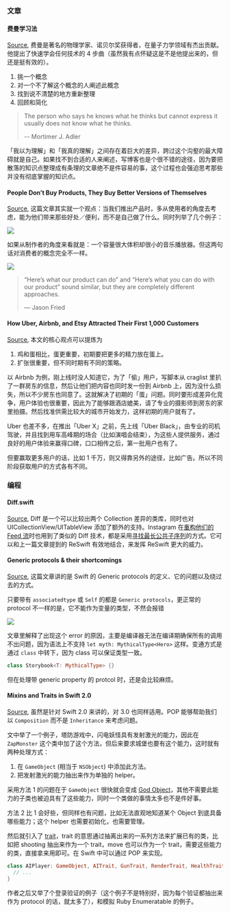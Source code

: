 ### 文章

#### 费曼学习法
[Source](https://www.farnamstreetblog.com/2012/04/learn-anything-faster-with-the-feynman-technique/), 费曼是著名的物理学家、诺贝尔奖获得者，在量子力学领域有杰出贡献。他提出了快速学会任何技术的 4 步曲（虽然我有点怀疑这是不是他提出来的，但还是挺有效的）。

1. 挑一个概念
2. 对一个不了解这个概念的人阐述此概念
3. 找到说不清楚的地方重新整理
4. 回顾和简化

> The person who says he knows what he thinks but cannot express it usually does not know what he thinks.
> 
> -- Mortimer J. Adler

「我以为理解」和「我真的理解」之间存在着巨大的差异，跨过这个沟壑的最大障碍就是自己。如果找不到合适的人来阐述，写博客也是个很不错的途径，因为要把散落的知识点整理成有条理的文章绝不是件容易的事，这个过程也会强迫思考那些并没有彻底掌握的知识点。

#### People Don’t Buy Products, They Buy Better Versions of Themselves
[Source](https://stories.buffer.com/people-dont-buy-products-they-buy-better-versions-of-themselves-5d6552aad4c6#.xqdloqdpv), 这篇文章其实就一个观点：当我们推出产品时，多从使用者的角度去考虑，能为他们带来那些好处／便利，而不是自己做了什么。同时列举了几个例子：

![](http://ww4.sinaimg.cn/large/afe37136gw1fb1ynmxl94j20dt06i3ys.jpg)

如果从制作者的角度来看就是：一个容量很大体积却很小的音乐播放器。但这两句话对消费者的概念完全不一样。

![](http://ww2.sinaimg.cn/large/afe37136gw1fb1ynvsuvcj20nc0c4wg7.jpg)

> “Here’s what our product can do” and “Here’s what you can do with our product” sound similar, but they are completely different approaches.
> 
> — Jason Fried

#### How Uber, Airbnb, and Etsy Attracted Their First 1,000 Customers
[Source](http://hbswk.hbs.edu/item/how-uber-airbnb-and-etsy-attracted-their-first-1-000-customers), 本文的核心观点可以提炼为

1. 鸡和蛋相比，蛋更重要，初期要把更多的精力放在蛋上。
2. 扩张很重要，但不同时期有不同的策略。

以 Airbnb 为例，刚上线时没人知道它，为了「偷」用户，写脚本从 craglist 里扒了一群房东的信息，然后让他们把内容也同时发一份到 Airbnb 上，因为没什么损失，所以不少房东也同意了。这就解决了初期的「蛋」问题。同时要形成差异化竞争，用户体验也很重要，因此为了能够跟酒店媲美，请了专业的摄影师到房东的家里拍摄。然后找准供需比较大的城市开始发力，这样初期的用户就有了。

Uber 也差不多，在推出「Uber X」之前，先上线「Uber Black」，由专业的司机驾驶，并且找到用车高峰期的场合（比如演唱会结束），为这些人提供服务，通过良好的用户体验来赢得口碑，口口相传之后，第一批用户也有了。

但要赢取更多用户的话，比如 1 千万，则又得靠另外的途径，比如广告。所以不同阶段获取用户的方式各有不同。


### 编程

#### Diff.swift
[Source](https://github.com/wokalski/Diff.swift), Diff 是一个可以比较出两个 Collection 差异的类库，同时也对 UICollectionView/UITableView 添加了额外的支持。Instagram 在[重构他们的 Feed 流](https://realm.io/news/tryswift-ryan-nystrom-refactoring-at-scale-lessons-learned-rewriting-instagram-feed/)时也用到了类似的 Diff 技术，都是采用[寻找最长公共子序列](https://en.wikipedia.org/wiki/Longest_common_subsequence_problem)的方式。它可以和上一篇文章提到的 ReSwift 有效地结合，来发挥 ReSwift 更大的威力。

#### Generic protocols & their shortcomings
[Source](http://krakendev.io/blog/generic-protocols-and-their-shortcomings), 这篇文章讲的是 Swift 的 Generic protocols 的定义、它的问题以及绕过去的方式。

只要带有 `associatedtype` 或 `Self` 的都是 `Generic protocols`，更正常的 protocol 不一样的是，它不能作为变量的类型，不然会报错

![](http://ww4.sinaimg.cn/large/afe37136gw1fb1yoapmf6j21iq02kmyg.jpg)

文章里解释了出现这个 error 的原因，主要是编译器无法在编译期确保所有的调用不出问题，因为语法上不支持 `let myth: MythicalType<Hero>` 这样。变通方式是通过 `class` 中转下，因为 class 可以保证类型一致。

```swift
class Storybook<T: MythicalType> {}
```

但在处理带 generic property 的 protcol 时，还是会比较麻烦。

#### Mixins and Traits in Swift 2.0
[Source](http://matthijshollemans.com/2015/07/22/mixins-and-traits-in-swift-2/), 虽然是针对 Swift 2.0 来讲的，对 3.0 也同样适用。POP 能够帮助我们以 `Composition` 而不是 `Inheritance` 来考虑问题。

文中举了一个例子，塔防游戏中，闪电妖怪具有发射激光的能力，因此在 `ZapMonster` 这个类中加了这个方法，但后来要求城堡也要有这个能力，这时就有两种处理方式：

1. 在 `GameObject` (相当于 `NSObject`) 中添加此方法。
2. 把发射激光的能力抽出来作为单独的 helper。

采用方法 1 的问题在于 `GameObject` 很快就会变成 [God Object](https://en.wikipedia.org/wiki/God_object)，其他不需要此能力的子类也被迫具有了这些能力，同时一个类做的事情太多也不是件好事。

方法 2 比 1 会好些，但同样也有问题，比如无法直观地知道某个 Object 到底具备哪些能力；这个 helper 也需要初始化，也需要管理。

然后就引入了 [trait](https://en.wikipedia.org/wiki/Trait_(computer_programming))，trait 的意思通过抽离出来的一系列方法来扩展已有的类，比如把 shooting 抽出来作为一个 trait，move 也可以作为一个 trait，需要这些能力的类，直接拿来用即可。在 Swift 中可以通过 POP 来实现。

```swift
class AIPlayer: GameObject, AITrait, GunTrait, RenderTrait, HealthTrait {
  // ...
}
```

作者之后又举了个登录验证的例子（这个例子不是特别好，因为每个验证都抽出来作为 protocol 的话，就太多了），和模拟 Ruby Enumeratable 的例子。

